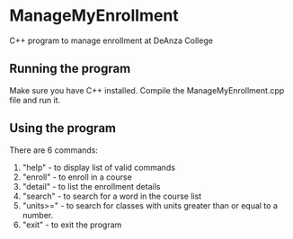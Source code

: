 # ManageMyEnrollment
C++ program to manage enrollment at DeAnza College
## Running the program
Make sure you have C++ installed. Compile the ManageMyEnrollment.cpp file and run it.
## Using the program
There are 6 commands: 
1. "help" - to display list of valid commands
2. "enroll" - to enroll in a course
3. "detail" - to list the enrollment details
4. "search" - to search for a word in the course list
5. "units>=" - to search for classes with units greater than or equal to a number.
6. "exit" - to exit the program
